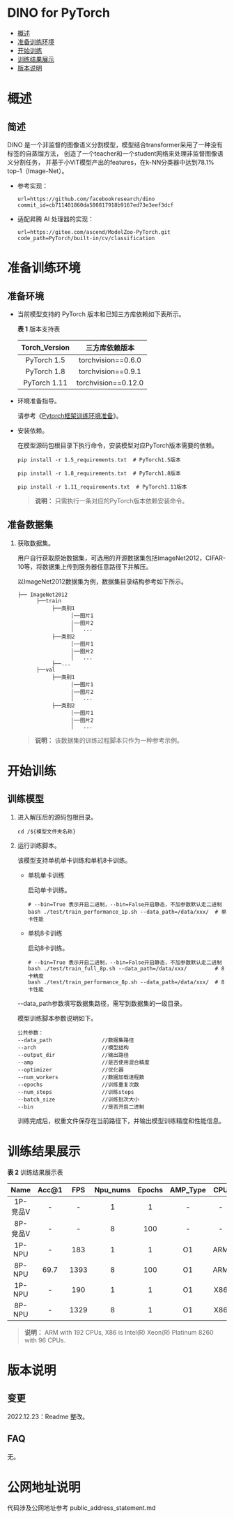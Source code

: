 # DINO for PyTorch

-   [概述](概述.md)
-   [准备训练环境](准备训练环境.md)
-   [开始训练](开始训练.md)
-   [训练结果展示](训练结果展示.md)
-   [版本说明](版本说明.md)



# 概述

## 简述

DINO 是一个非监督的图像语义分割模型，模型结合transformer采用了一种没有标签的自蒸馏方法，
创造了一个teacher和一个student网络来处理非监督图像语义分割任务，
并基于小ViT模型产出的features，在k-NN分类器中达到78.1% top-1（Image-Net）。

- 参考实现：

  ```
  url=https://github.com/facebookresearch/dino
  commit_id=cb711401860da580817918b9167ed73e3eef3dcf 
  ```

- 适配昇腾 AI 处理器的实现：

  ```
  url=https://gitee.com/ascend/ModelZoo-PyTorch.git
  code_path=PyTorch/built-in/cv/classification
  ```


# 准备训练环境

## 准备环境

- 当前模型支持的 PyTorch 版本和已知三方库依赖如下表所示。

  **表 1**  版本支持表

  | Torch_Version      | 三方库依赖版本                                 |
  | :--------: | :----------------------------------------------------------: |
  | PyTorch 1.5 | torchvision==0.6.0 |
  | PyTorch 1.8 | torchvision==0.9.1   |
  | PyTorch 1.11 | torchvision==0.12.0   |

- 环境准备指导。

  请参考《[Pytorch框架训练环境准备](https://www.hiascend.com/document/detail/zh/ModelZoo/pytorchframework/ptes)》。
  
- 安装依赖。

  在模型源码包根目录下执行命令，安装模型对应PyTorch版本需要的依赖。
  ```
  pip install -r 1.5_requirements.txt  # PyTorch1.5版本
  
  pip install -r 1.8_requirements.txt  # PyTorch1.8版本

  pip install -r 1.11_requirements.txt  # PyTorch1.11版本
  ```
  > **说明：** 
  >只需执行一条对应的PyTorch版本依赖安装命令。


## 准备数据集

1. 获取数据集。

   用户自行获取原始数据集，可选用的开源数据集包括ImageNet2012，CIFAR-10等，将数据集上传到服务器任意路径下并解压。

   以ImageNet2012数据集为例，数据集目录结构参考如下所示。

   ```
   ├── ImageNet2012
         ├──train
              ├──类别1
                    │──图片1
                    │──图片2
                    │   ...       
              ├──类别2
                    │──图片1
                    │──图片2
                    │   ...   
              ├──...                     
         ├──val  
              ├──类别1
                    │──图片1
                    │──图片2
                    │   ...       
              ├──类别2
                    │──图片1
                    │──图片2
                    │   ...              
   ```

   > **说明：** 
   >该数据集的训练过程脚本只作为一种参考示例。



# 开始训练

## 训练模型

1. 进入解压后的源码包根目录。

   ```
   cd /${模型文件夹名称} 
   ```

2. 运行训练脚本。

   该模型支持单机单卡训练和单机8卡训练。

   - 单机单卡训练

     启动单卡训练。

     ```
     # --bin=True 表示开启二进制，--bin=False开启静态，不加参数默认走二进制
     bash ./test/train_performance_1p.sh --data_path=/data/xxx/  # 单卡性能
     ```

   - 单机8卡训练

     启动8卡训练。

     ```
     # --bin=True 表示开启二进制，--bin=False开启静态，不加参数默认走二进制
     bash ./test/train_full_8p.sh --data_path=/data/xxx/         # 8卡精度
     bash ./test/train_performance_8p.sh --data_path=/data/xxx/  # 8卡性能   
     ```
   --data_path参数填写数据集路径，需写到数据集的一级目录。

   模型训练脚本参数说明如下。

   ```
   公共参数：
   --data_path                //数据集路径
   --arch                     //模型结构
   --output_dir               //输出路径
   --amp                      //是否使用混合精度
   --optimizer                //优化器
   --num_workers              //数据加载进程数
   --epochs                   //训练重复次数
   --num_steps                //训练steps
   --batch_size               //训练批次大小
   --bin                      //是否开启二进制
   ```
   
   训练完成后，权重文件保存在当前路径下，并输出模型训练精度和性能信息。

# 训练结果展示

**表 2**  训练结果展示表

| Name    |Acc@1    | FPS      | Npu_nums | Epochs   | AMP_Type | CPU | Torch_Version |
| :-----: | :------:| :------: | :------: | :------: |:--------:|:------:|:------:|
| 1P-竞品V | -        | -      | 1        | 1        | -       | - | 1.5 |
| 8P-竞品V | -     | -      | 8        | 100      | -       | - | 1.5 |
| 1P-NPU | -        | 183      | 1        | 1        | O1       | ARM | 1.8 |
| 8P-NPU | 69.7     | 1393      | 8        | 100      | O1       | ARM | 1.8 |
| 1P-NPU | -        | 190       | 1        | 1        | O1       | X86 | 1.8 |
| 8P-NPU | -        | 1329      | 8        | 1        | O1       | X86 | 1.8 |


> **说明：** 
>ARM with 192 CPUs, X86 is Intel(R) Xeon(R) Platinum 8260 with 96 CPUs.


# 版本说明

## 变更

2022.12.23：Readme 整改。

## FAQ

无。


# 公网地址说明
代码涉及公网地址参考 public_address_statement.md

